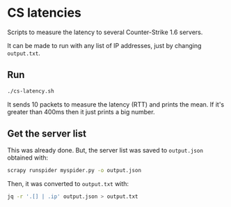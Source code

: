 # CS latencies

Scripts to measure the latency to several Counter-Strike 1.6 servers.

It can be made to run with any list of IP addresses, just by changing `output.txt`.

## Run

```bash
./cs-latency.sh
```

It sends 10 packets to measure the latency (RTT) and prints the mean. If it's greater than 400ms then it just prints a big number.

## Get the server list

This was already done. But, the server list was saved to `output.json` obtained with:

```bash
scrapy runspider myspider.py -o output.json
```

Then, it was converted to `output.txt` with:

```bash
jq -r '.[] | .ip' output.json > output.txt
```

